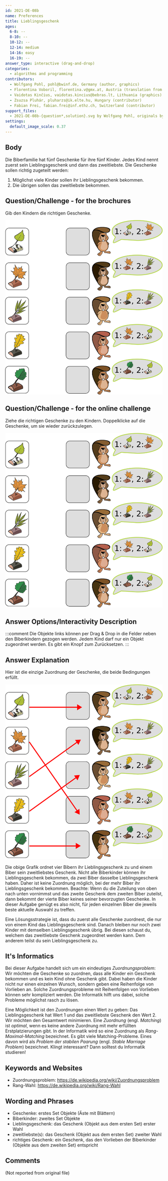 ```yaml
---
id: 2021-DE-08b
name: Preferences
title: Lieblingsgeschenk
ages:
  6-8: --
  8-10: --
  10-12: --
  12-14: medium
  14-16: easy
  16-19: --
answer_type: interactive (drag-and-drop)
categories:
  - algorithms and programming
contributors:
  - Wolfgang Pohl, pohl@bwinf.de, Germany (author, graphics)
  - Florentina Voboril, florentina.v@gmx.at, Austria (translation from English into German, graphics)
  - Vaidotas Kinčius, vaidotas.kincius@bebras.lt, Lithuania (graphics)
  - Zsuzsa Pluhár, pluharzs@ik.elte.hu, Hungary (contributor)
  - Fabian Frei, fabian.frei@inf.ethz.ch, Switzerland (contributor)
support_files:
  - 2021-DE-08b-{question*,solution}.svg by Wolfgang Pohl, originals by Vaidotas Kinčius, adapted by Florentina Voboril
settings:
  default_image_scale: 0.37
---
```



## Body

Die Biberfamilie hat fünf Geschenke für ihre fünf Kinder. Jedes Kind nennt zuerst sein Lieblingsgeschenk und dann das zweitliebste. Die Geschenke sollen richtig zugeteilt werden:

1. Möglichst viele Kinder sollen ihr Lieblingsgeschenk bekommen.
2. Die übrigen sollen das zweitliebste bekommen.


## Question/Challenge - for the brochures

Gib den Kindern die richtigen Geschenke.

![](graphics/2021-DE-08b-question-compatible.svg "Aufgabe (400px)")


## Question/Challenge - for the online challenge

Ziehe die richtigen Geschenke zu den Kindern. Doppelklicke auf die Geschenke, um sie wieder zurückzulegen.

![](interactivity/2021-DE-08b-question-interactive.svg "question 2021-DE-08b (400px)")


## Answer Options/Interactivity Description

<!-- empty -->

:::comment
Die Objekte links können per Drag & Drop in die Felder neben den Biberkindern gezogen werden. Jedem Kind darf nur ein Objekt zugeordnet werden. Es gibt ein Knopf zum Zurücksetzen.
:::


## Answer Explanation

Hier ist die einzige Zuordnung der Geschenke, die beide Bedingungen erfüllt.

![](graphics/2021-DE-08b-solution-compatible.svg "Lösung (400px)")

Die obige Grafik ordnet vier Bibern ihr Lieblingsgeschenk zu und einem Biber sein zweitliebstes Geschenk. Nicht alle Biberkinder können ihr Lieblingsgeschenk bekommen, da zwei Biber dasselbe Lieblingsgeschenk haben. Daher ist keine Zuordnung möglich, bei der mehr Biber ihr Lieblingsgeschenk bekommen. Beachte: Wenn du die Zuteilung von oben nach unten vornimmst und das zweite Geschenk dem zweiten Biber zuteilst, dann bekommt der vierte Biber keines seiner bevorzugten Geschenke. In dieser Aufgabe genügt es also nicht, für jeden einzelnen Biber die jeweils beste aktuelle Auswahl zu treffen.

Eine Lösungsstrategie ist, dass du zuerst alle Geschenke zuordnest, die nur von einem Kind das Lieblingsgeschenk sind. Danach bleiben nur noch zwei Kinder mit demselben Lieblingsgeschenk übrig. Bei diesen schaust du, welchem das zweitliebste Geschenk zugeordnet werden kann. Dem anderem teilst du sein Lieblingsgeschenk zu.


## It's Informatics

Bei dieser Aufgabe handelt sich um ein eindeutiges _Zuordnungsproblem_: Wir möchten die Geschenke so zuordnen, dass alle Kinder ein Geschenk bekommen und es kein Kind ohne Geschenk gibt. Dabei haben die Kinder nicht nur einen einzelnen Wunsch, sondern geben eine Reihenfolge von Vorlieben an. Solche Zuordnungsprobleme mit Reihenfolgen von Vorlieben können sehr kompliziert werden. Die Informatik hilft uns dabei, solche Probleme möglichst rasch zu lösen.

Eine Möglichkeit ist den Zuordnungen einen Wert zu geben: Das Lieblingsgeschenk hat Wert 1 und das zweitliebste Geschenk den Wert 2. Wir möchten den Gesamtwert minimieren. Eine _Zuordnung_ (engl. _Matching_) ist _optimal_, wenn es keine andere Zuordnung mit mehr erfüllten Erstplatzierungen gibt. In der Informatik wird so eine Zuordnung als _Rang-Maximal-Matching_ bezeichnet. Es gibt viele Matching-Probleme. Eines davon wird als _Problem der stabilen Paarung_ (engl. _Stable Marriage Problem_) bezeichnet. Klingt interessant? Dann solltest du Informatik studieren!


## Keywords and Websites

 - Zuordnungsproblem: https://de.wikipedia.org/wiki/Zuordnungsproblem
 - Rang-Wahl: https://de.wikipedia.org/wiki/Rang-Wahl


## Wording and Phrases

- Geschenke: erstes Set Objekte (Äste mit Blättern)
- Biberkinder: zweites Set Objekte
- Lieblingsgeschenk: das Geschenk (Objekt aus dem ersten Set) erster Wahl 
- zweitliebste(s): das Geschenk (Objekt aus dem ersten Set) zweiter Wahl
- richtiges Geschenk: ein Geschenk, das den Vorlieben der Biberkinder (Objekte aus dem zweiten Set) entspricht

## Comments

(Not reported from original file)
